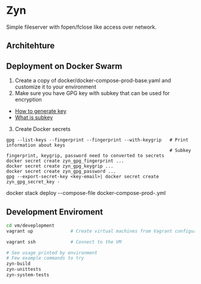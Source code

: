 # Zyn

Simple fileserver with fopen/fclose like access over network.

## Architehture

## Deployment on Docker Swarm

1. Create a copy of docker/docker-compose-prod-base.yaml and customize it to your environment 
2. Make sure you have GPG key with subkey that can be used for encryption
* [How to generate key](https://docs.github.com/en/authentication/managing-commit-signature-verification/generating-a-new-gpg-key)
* [What is subkey](https://wiki.debian.org/Subkeys)
3. Create Docker secrets
```
gpg --list-keys --fingerprint --fingerprint --with-keygrip   # Print information about keys
                                                             # Subkey fingerprint, keygrip, password need to converted to secrets
docker secret create zyn_gpg_fingerprint ...
docker secret create zyn_gpg_keygrip ...
docker secret create zyn_gpg_password ...
gpg --export-secret-key <key-email>| docker secret create zyn_gpg_secret_key -
``` 

docker stack deploy --compose-file docker-compose-prod-<customized>.yml <stack-name>

## Development Enviroment

```bash
cd vm/deveplopment
vagrant up              # Create virtual machines from Vagrant configuration

vagrant ssh             # Connect to the VM

# See usage printed by environment
# Few example commands to try
zyn-build
zyn-unittests
zyn-system-tests

```